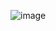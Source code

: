 ![image](https://user-images.githubusercontent.com/89542446/182989072-47f40b21-ff00-4001-be23-9ad94f157d92.png)

